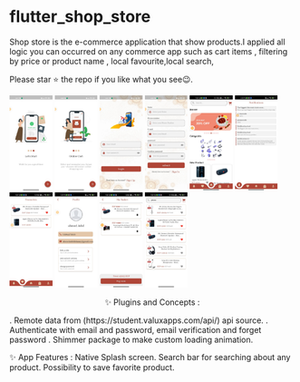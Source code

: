 # flutter_shop_store
Shop store is the e-commerce application that show products.I applied all logic you can occurred on any commerce app such as cart items , filtering by price or product name , local favourite,local search,

Please star ⭐ the repo if you like what you see😉.

<img src="ShopAppScreenShotes/onBoarding_1.jpeg" width="15%"></img>
<img src="ShopAppScreenShotes/onBoarding_2.jpeg" width="15%"></img>
<img src="ShopAppScreenShotes/login.jpeg" width="15%"></img>
<img src="ShopAppScreenShotes/register.jpeg" width="15%"></img>
<img src="ShopAppScreenShotes/home.jpeg" width="15%"></img>
<img src="ShopAppScreenShotes/notification.jpeg" width="15%"></img>
<img src="ShopAppScreenShotes/favourite.jpeg" width="15%"></img>
<img src="ShopAppScreenShotes/profile.jpeg" width="15%"></img>
<img src="ShopAppScreenShotes/basket.jpeg" width="15%"></img>
<img src="ShopAppScreenShotes/search.jpeg" width="15%"></img>


</p>
<p align="center">
✨ Plugins and Concepts :
  </p>
. Remote data from (https://student.valuxapps.com/api/) api source.
. Authenticate with email and password, email verification and forget password
. Shimmer package to make custom loading animation.


✨ App Features :
Native Splash screen.
Search bar for searching about any product.
Possibility to save favorite product.
